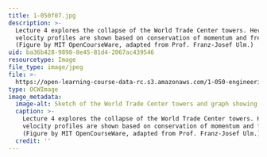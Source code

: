 ```yaml
---
title: 1-050f07.jpg
description: >-
  Lecture 4 explores the collapse of the World Trade Center towers. Here,
  velocity profiles are shown based on conservation of momentum and free fall.
  (Figure by MIT OpenCourseWare, adapted from Prof. Franz-Josef Ulm.)
uid: ba36b428-9898-8e45-81d4-2067ac439546
resourcetype: Image
file_type: image/jpeg
file: >-
  https://open-learning-course-data-rc.s3.amazonaws.com/1-050-engineering-mechanics-i-fall-2007/ba36b42898988e4581d42067ac439546_1-050f07.jpg
type: OCWImage
image_metadata:
  image-alt: Sketch of the World Trade Center towers and graph showing velocity profiles.
  caption: >-
    Lecture 4 explores the collapse of the World Trade Center towers. Here,
    velocity profiles are shown based on conservation of momentum and free fall.
    (Figure by MIT OpenCourseWare, adapted from Prof. Franz-Josef Ulm.)
  credit: ''
---
```

